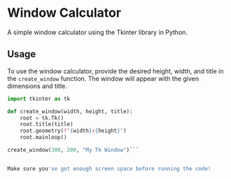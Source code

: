 # Window Calculator

A simple window calculator using the Tkinter library in Python.

## Usage

To use the window calculator, provide the desired height, width, and title in the `create_window` function. The window will appear with the given dimensions and title.

```python
import tkinter as tk

def create_window(width, height, title):
    root = tk.Tk()
    root.title(title)
    root.geometry(f"{width}x{height}")
    root.mainloop()

create_window(300, 200, "My Tk Window")```


Make sure you've got enough screen space before running the code!
